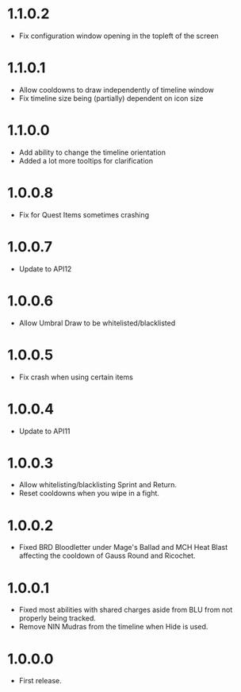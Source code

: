 # 1.1.0.2
- Fix configuration window opening in the topleft of the screen

# 1.1.0.1
- Allow cooldowns to draw independently of timeline window
- Fix timeline size being (partially) dependent on icon size 

# 1.1.0.0
- Add ability to change the timeline orientation
- Added a lot more tooltips for clarification

# 1.0.0.8
- Fix for Quest Items sometimes crashing

# 1.0.0.7
- Update to API12

# 1.0.0.6
- Allow Umbral Draw to be whitelisted/blacklisted

# 1.0.0.5
- Fix crash when using certain items

# 1.0.0.4
- Update to API11

# 1.0.0.3
- Allow whitelisting/blacklisting Sprint and Return.
- Reset cooldowns when you wipe in a fight.

# 1.0.0.2
- Fixed BRD Bloodletter under Mage's Ballad and MCH Heat Blast affecting the cooldown of Gauss Round and Ricochet.  

# 1.0.0.1
- Fixed most abilities with shared charges aside from BLU from not properly being tracked.
- Remove NIN Mudras from the timeline when Hide is used.

# 1.0.0.0
- First release.
